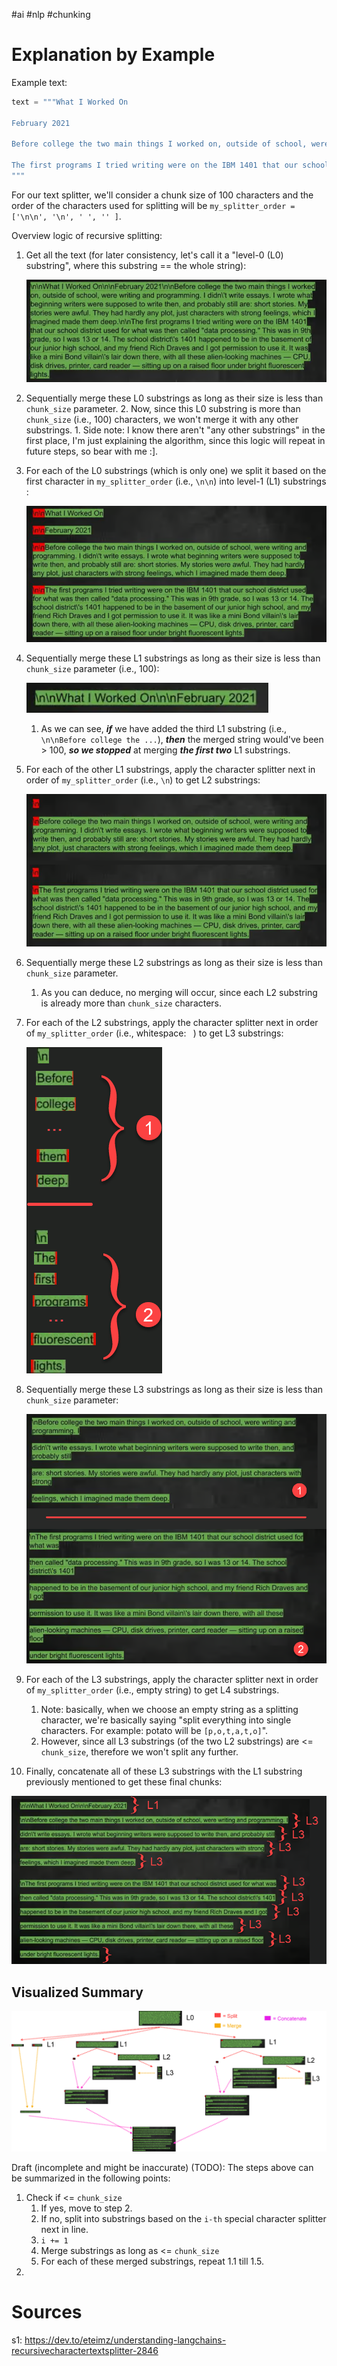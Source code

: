 #ai #nlp #chunking
# Explanation by Example

Example text:

```python
text = """What I Worked On

February 2021

Before college the two main things I worked on, outside of school, were writing and programming. I didn't write essays. I wrote what beginning writers were supposed to write then, and probably still are: short stories. My stories were awful. They had hardly any plot, just characters with strong feelings, which I imagined made them deep.

The first programs I tried writing were on the IBM 1401 that our school district used for what was then called "data processing." This was in 9th grade, so I was 13 or 14. The school district's 1401 happened to be in the basement of our junior high school, and my friend Rich Draves and I got permission to use it. It was like a mini Bond villain's lair down there, with all these alien-looking machines — CPU, disk drives, printer, card reader — sitting up on a raised floor under bright fluorescent lights.
"""
```


For our text splitter, we'll consider a chunk size of 100 characters and the order of the characters used for splitting will be `my_splitter_order = ['\n\n', '\n', ' ', '' ]`.

Overview logic of recursive splitting:
1. Get all the text (for later consistency, let's call it a "level-0 (L0) substring", where this substring == the whole string):
   
   ![](Media-Temp/Pasted%20image%2020240606211822.png)
   
2. Sequentially merge these L0 substrings as long as their size is less than `chunk_size` parameter.
	2. Now, since this L0 substring is more than `chunk_size` (i.e., 100) characters, we won't merge it with any other substrings.
		1. Side note: I know there aren't "any other substrings" in the first place, I'm just explaining the algorithm, since this logic will repeat in future steps, so bear with me :].
3. For each of the L0 substrings (which is only one) we split it based on the first character in `my_splitter_order` (i.e., `\n\n`) into level-1 (L1) substrings :
   
   ![](Media-Temp/Pasted%20image%2020240606204544.png)
   
4. Sequentially merge these L1 substrings as long as their size is less than `chunk_size` parameter (i.e., 100):
   
   ![](Media-Temp/Pasted%20image%2020240606204705.png)
   
	1. As we can see, ***if*** we have added the third L1 substring (i.e., `\n\nBefore college the ...`), ***then*** the merged string would've been > 100, ***so we stopped*** at merging ***the first two*** L1 substrings.
5. For each of the other L1 substrings, apply the character splitter next in order of `my_splitter_order` (i.e., `\n`) to get L2 substrings:
   
   ![](Media-Temp/Pasted%20image%2020240606205145.png)
   
6. Sequentially merge these L2 substrings as long as their size is less than `chunk_size` parameter.
	1. As you can deduce, no merging will occur, since each L2 substring is already more than `chunk_size` characters.
7. For each of the L2 substrings, apply the character splitter next in order of `my_splitter_order` (i.e., whitespace: ` `) to get L3 substrings:
   
   ![](Media-Temp/Pasted%20image%2020240606210017.png)
   
8. Sequentially merge these L3 substrings as long as their size is less than `chunk_size` parameter:
   
   ![](Media-Temp/Pasted%20image%2020240606210235.png)
   
9. For each of the L3 substrings, apply the character splitter next in order of `my_splitter_order` (i.e., empty string) to get L4 substrings.
	1. Note: basically, when we choose an empty string as a splitting character, we're basically saying "split everything into single characters. For example: potato will be `[p,o,t,a,t,o]`". 
	2. However, since all L3 substrings (of the two L2 substrings) are <= `chunk_size`, therefore we won't split any further.
10. Finally, concatenate all of these L3 substrings with the L1 substring previously mentioned to get these final chunks:
   
   ![](Media-Temp/Pasted%20image%2020240606211129.png)
   

## Visualized Summary

![](Media-Temp/Pasted%20image%2020240606225909.png)


Draft (incomplete and might be inaccurate) (TODO):
The steps above can be summarized in the following points:
1. Check if <= `chunk_size`
	1. If yes, move to step 2.
	2. If no, split into substrings based on the `i-th` special character splitter next in line.
	3. `i += 1`
	4. Merge substrings as long as <= `chunk_size`
	5. For each of these merged substrings, repeat 1.1 till 1.5.
2. 

# Sources

s1: https://dev.to/eteimz/understanding-langchains-recursivecharactertextsplitter-2846